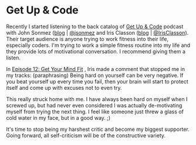 # Get Up & Code


Recently I started listening to the back catalog of [Get Up &amp; Code](http://getupandcode.com/) podcast with John Sonmez ([blog](http://simpleprogrammer.com/) | [@jsonmez](http://twitter.com/jsonmez) and Iris Classon ([blog](http://irisclasson.com/) | [@IrisClasson](http://twitter.com/IrisClasson)). Their target audience is anyone trying to work fitness into their life, especially coders. I'm trying to work a simple fitness routine into my life and they provide lots of motivational conversation. I recommend giving them a listen. 



In [Episode 12: Get Your Mind Fit](http://getupandcode.com/2013/07/26/get-up-and-code-012-get-your-mind-fit/) , Iris made a comment that stopped me in my tracks: (paraphrasing) Being hard on yourself can be very negative. If you beat yourself up every time you fail, then your brain will start to protect itself and come up with excuses not to even try.



This really struck home with me. I have always been hard on myself when I screwed up, but had never even considered I was actually de-motivating myself from trying the next thing. I feel like someone just threw a glass of cold water in my face, but in a good way. ;)



It's time to stop being my harshest critic and become my biggest supporter. Going forward, all self-criticism will be of the constructive variety.
 
